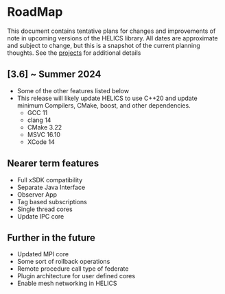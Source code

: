 # RoadMap

This document contains tentative plans for changes and improvements of note in upcoming versions of the HELICS library. All dates are approximate and subject to change, but this is a snapshot of the current planning thoughts. See the [projects](https://github.com/GMLC-TDC/HELICS/projects) for additional details

## \[3.6\] ~ Summer 2024


- Some of the other features listed below
- This release will likely update HELICS to use C++20 and update minimum Compilers, CMake, boost, and other dependencies.
  - GCC 11
  - clang 14
  - CMake 3.22
  - MSVC 16.10
  - XCode 14

## Nearer term features

- Full xSDK compatibility
- Separate Java Interface
- Observer App
- Tag based subscriptions
- Single thread cores
- Update IPC core

## Further in the future

- Updated MPI core
- Some sort of rollback operations
- Remote procedure call type of federate
- Plugin architecture for user defined cores
- Enable mesh networking in HELICS
